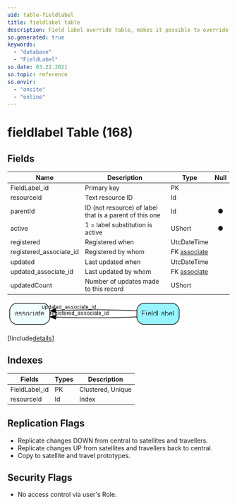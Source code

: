 ```yaml
---
uid: table-fieldlabel
title: fieldlabel table
description: Field label override table, makes it possible to override internal string resources. Define your own text for the panels in SuperOffice, e.g. rename Project to Cars in SOAdmin - System Options - Labels  This table contains controlling data for the string substitution mechanism. There is one row in this table for each label or string that can be substituted; the active field indicates whether the string is actually being substituted or not. Initially, all rows have this field set to 0. The table is loaded with initial data during database setup.  Only SuperOffice Development has the necessary expertise to safely add rows to this table.  If a row has active = 1, the table LocaleText should contain one or more rows pointing back to this table, with the actual text to be used. 
so.generated: true
keywords:
  - "database"
  - "FieldLabel"
so.date: 03.22.2021
so.topic: reference
so.envir:
  - "onsite"
  - "online"
---
```


# fieldlabel Table (168)

## Fields

| Name | Description | Type | Null |
|------|-------------|------|:----:|
|FieldLabel\_id|Primary key|PK| |
|resourceId|Text resource ID|Id| |
|parentId|ID (not resource) of label that is a parent of this one|Id|&#x25CF;|
|active|1 = label substitution is active|UShort|&#x25CF;|
|registered|Registered when|UtcDateTime| |
|registered\_associate\_id|Registered by whom|FK [associate](associate.md)| |
|updated|Last updated when|UtcDateTime| |
|updated\_associate\_id|Last updated by whom|FK [associate](associate.md)| |
|updatedCount|Number of updates made to this record|UShort| |


![FieldLabel table relationship diagram](./media/FieldLabel.png)

[!include[details](./includes/FieldLabel.md)]

## Indexes

| Fields | Types | Description |
|--------|-------|-------------|
|FieldLabel\_id |PK |Clustered, Unique |
|resourceId |Id |Index |

## Replication Flags

* Replicate changes DOWN from central to satellites and travellers.
* Replicate changes UP from satellites and travellers back to central.
* Copy to satellite and travel prototypes.

## Security Flags

* No access control via user's Role.

